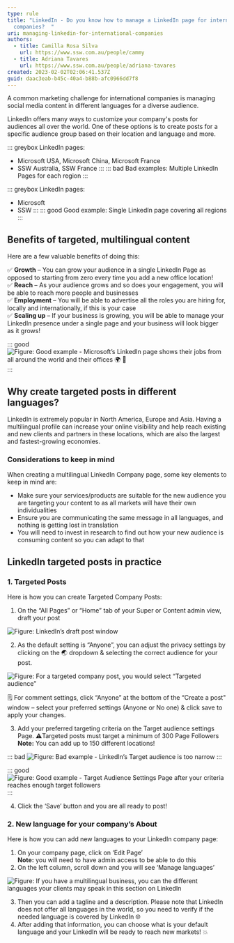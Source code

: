 ```yaml
---
type: rule
title: "LinkedIn - Do you know how to manage a LinkedIn page for international
  companies?  "
uri: managing-linkedin-for-international-companies
authors:
  - title: Camilla Rosa Silva
    url: https://www.ssw.com.au/people/cammy
  - title: Adriana Tavares
    url: https://www.ssw.com.au/people/adriana-tavares
created: 2023-02-02T02:06:41.537Z
guid: daac3eab-b45c-40a4-b88b-afc0966dd7f8
---
```


A common marketing challenge for international companies is managing social media content in different languages for a diverse audience.

LinkedIn offers many ways to customize your company's posts for audiences all over the world. One of these options is to create posts for a specific audience group based on their location and language and more.

::: greybox
LinkedIn pages:
- Microsoft USA, Microsoft China, Microsoft France
- SSW Australia, SSW France
:::
::: bad
Bad examples: Multiple LinkedIn Pages for each region
:::

::: greybox
LinkedIn pages:
- Microsoft
- SSW
:::
::: good 
Good example: Single LinkedIn page covering all regions
:::

<!--endintro-->

## Benefits of targeted, multilingual content

Here are a few valuable benefits of doing this:

✅ **Growth** – You can grow your audience in a single LinkedIn Page as opposed to starting from zero every time you add a new office location! <br>
✅ **Reach** – As your audience grows and so does your engagement, you will be able to reach more people and businesses <br>
✅ **Employment** – You will be able to advertise all the roles you are hiring for, locally and internationally, if this is your case <br>
✅ **Scaling up** – If your business is growing, you will be able to manage your LinkedIn presence under a single page and your business will look bigger as it grows! 

::: good
![Figure: Good example - Microsoft’s LinkedIn page shows their jobs from all around the world and their offices 🌍 🏢](microsoft-jobs-on-linkedin-international.png)
:::

## Why create targeted posts in different languages?

LinkedIn is extremely popular in North America, Europe and Asia. Having a multilingual profile can increase your online visibility and help reach existing and new clients and partners in these locations, which are also the largest and fastest-growing economies.  

### Considerations to keep in mind

When creating a multilingual LinkedIn Company page, some key elements to keep in mind are: 

* Make sure your services/products are suitable for the new audience you are targeting your content to as all markets will have their own individualities
* Ensure you are communicating the same message in all languages, and nothing is getting lost in translation
* You will need to invest in research to find out how your new audience is consuming content so you can adapt to that

## LinkedIn targeted posts in practice

### 1. Targeted Posts

Here is how you can create Targeted Company Posts: 

1. On the “All Pages” or “Home” tab of your Super or Content admin view, draft your post  

  ![Figure: LinkedIn’s draft post window](linkedin-post-how-to.png)

2. As the default setting is “Anyone”, you can adjust the privacy settings by clicking on the 🌏 dropdown & selecting the correct audience for your post. 

  ![Figure: For a targeted company post, you would select “Targeted audience”](linkedin-targeted-post-how-to.png)

  🗒️ For comment settings, click “Anyone” at the bottom of the “Create a post" window – select your preferred settings (Anyone or No one) & click save to apply your changes. 

3. Add your preferred targeting criteria on the Target audience settings Page. ⚠️Targeted posts must target a minimum of 300 Page Followers   
   **Note:** You can add up to 150 different locations!

::: bad
![Figure: Bad example - LinkedIn’s Target audience is too narrow](target-audience-settings-narrow-bad-example.png)
:::
  
::: good
![Figure: Good example - Target Audience Settings Page after your criteria reaches enough target followers](linkedin-targeted-post-good-example.png)
:::

4. Click the ‘Save’ button and you are all ready to post!

### 2. New language for your company’s About

Here is how you can add new languages to your LinkedIn company page:

1. On your company page, click on ‘Edit Page’  
   **Note:** you will need to have admin access to be able to do this
2. On the left column, scroll down and you will see ‘Manage languages’

  ![Figure: If you have a multilingual business, you can the different languages your clients may speak in this section on LinkedIn](multilingual-pages-on-linkedin.png)

3. Then you can add a tagline and a description. Please note that LinkedIn does not offer all languages in the world, so you need to verify if the needed language is covered by LinkedIn 🌐 
4. After adding that information, you can choose what is your default language and your LinkedIn will be ready to reach new markets! 💥
